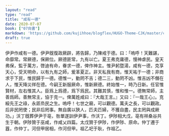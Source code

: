 ```yaml
---
layout: "read"
type: "read"
title: "咸有一德"
date: 2020-07-07
book: ["07尙書"]
markdown: 'https://github.com/kujihhoe/blogflex/HUGO-Theme-CJK/master/content/read/07-尙書/017-咸有一德.md'
draft: true
---
```


伊尹作<v>咸有一德</v>。伊尹旣復政厥辟，將告歸，乃陳戒于德。曰：「嗚呼！天難諶，命靡常。常厥德，保厥位。厥德匪常，九有以亡。夏王弗克庸德，慢神虐民。皇天弗保，監于萬方，啓迪有命，眷求一德，俾作神主。惟尹躬暨湯，咸有一德，克享天心，受天明命，以有九有之師，爰革夏正。非天私我有商，惟天祐于一德；非商求于下民，惟民歸于一德。德惟一，動罔不吉；德二三，動罔不凶。惟吉凶不僭在人，惟天降災祥在德。今嗣王新服厥命，惟新厥德。終始惟一，時乃日新。任官惟賢材，左右惟其人。臣爲上爲德，爲下爲民。其難其慎，惟和惟一。德無常師，主善爲師。善無常主，協于克一。俾萬姓咸曰：『大哉王言。』又曰：『一哉王心』。克綏先王之祿，永厎烝民之生。嗚呼！七世之廟，可以觀德。萬夫之長，可以觀政。后非民罔使；民非后罔事。無自廣以狹人，匹夫匹婦，不獲自盡，民主罔與成厥功。」沃丁旣葬伊尹于亳，咎單遂訓伊尹事，作<v>沃丁</v>。伊陟相大戊，亳有祥桑谷共生于朝。伊陟贊于巫咸，作<v>咸乂</v>四篇。太戊贊于伊陟，作<v>伊陟</v>、<v>原命</v>。仲丁遷于囂，作<v>仲丁</v>。河但甲居相，作<v>河但甲</v>。祖乙圯于耿，作<v>祖乙</v>。
